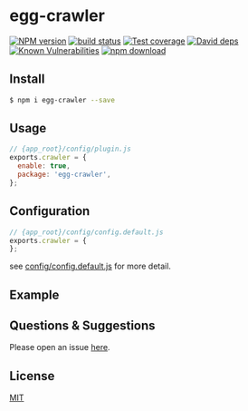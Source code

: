 # egg-crawler

[![NPM version][npm-image]][npm-url]
[![build status][travis-image]][travis-url]
[![Test coverage][codecov-image]][codecov-url]
[![David deps][david-image]][david-url]
[![Known Vulnerabilities][snyk-image]][snyk-url]
[![npm download][download-image]][download-url]

[npm-image]: https://img.shields.io/npm/v/egg-crawler.svg?style=flat-square
[npm-url]: https://npmjs.org/package/egg-crawler
[travis-image]: https://img.shields.io/travis/eggjs/egg-crawler.svg?style=flat-square
[travis-url]: https://travis-ci.org/eggjs/egg-crawler
[codecov-image]: https://img.shields.io/codecov/c/github/eggjs/egg-crawler.svg?style=flat-square
[codecov-url]: https://codecov.io/github/eggjs/egg-crawler?branch=master
[david-image]: https://img.shields.io/david/eggjs/egg-crawler.svg?style=flat-square
[david-url]: https://david-dm.org/eggjs/egg-crawler
[snyk-image]: https://snyk.io/test/npm/egg-crawler/badge.svg?style=flat-square
[snyk-url]: https://snyk.io/test/npm/egg-crawler
[download-image]: https://img.shields.io/npm/dm/egg-crawler.svg?style=flat-square
[download-url]: https://npmjs.org/package/egg-crawler

<!--
Description here.
-->

## Install

```bash
$ npm i egg-crawler --save
```

## Usage

```js
// {app_root}/config/plugin.js
exports.crawler = {
  enable: true,
  package: 'egg-crawler',
};
```

## Configuration

```js
// {app_root}/config/config.default.js
exports.crawler = {
};
```

see [config/config.default.js](config/config.default.js) for more detail.

## Example

<!-- example here -->

## Questions & Suggestions

Please open an issue [here](https://github.com/eggjs/egg/issues).

## License

[MIT](LICENSE)
